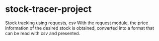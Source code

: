 # stock-tracer-project
 Stock tracking using requests, csv 
With the request module, the price information of the desired stock is obtained, converted into a format that can be read with csv and presented.
